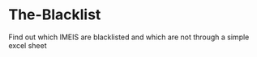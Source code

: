 # The-Blacklist
Find out which IMEIS are blacklisted and which are not through a simple excel sheet
